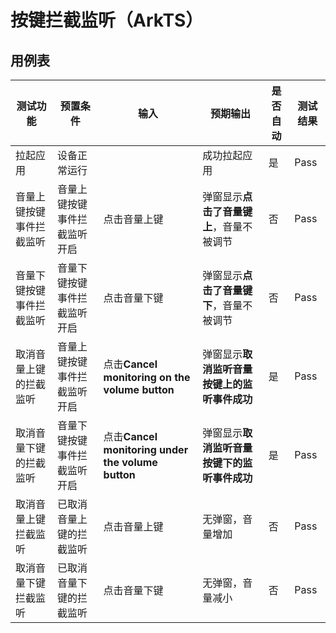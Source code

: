 # 按键拦截监听（ArkTS）

## 用例表

| 测试功能         | 预置条件           | 输入                 | 预期输出                     | 是否自动 | 测试结果 |
|--------------|----------------|--------------------|--------------------------|------|------|
| 拉起应用         | 设备正常运行         |                    | 成功拉起应用                   | 是    | Pass |
| 音量上键按键事件拦截监听 | 音量上键按键事件拦截监听开启 | 点击音量上键             | 弹窗显示**点击了音量键上**，音量不被调节   | 否    | Pass |
| 音量下键按键事件拦截监听 | 音量下键按键事件拦截监听开启 | 点击音量下键             | 弹窗显示**点击了音量键下**，音量不被调节   | 否    | Pass |
| 取消音量上键的拦截监听  | 音量上键按键事件拦截监听开启 | 点击**Cancel monitoring on the volume button** | 弹窗显示**取消监听音量按键上的监听事件成功** | 是    | Pass |
| 取消音量下键的拦截监听  | 音量下键按键事件拦截监听开启 | 点击**Cancel monitoring under the volume button** | 弹窗显示**取消监听音量按键下的监听事件成功** | 是    | Pass |
| 取消音量上键拦截监听   | 已取消音量上键的拦截监听   | 点击音量上键             | 无弹窗，音量增加                 | 否    | Pass |
| 取消音量下键拦截监听   | 已取消音量下键的拦截监听   | 点击音量下键             | 无弹窗，音量减小                 | 否    | Pass |


